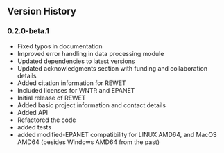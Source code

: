 ## Version History

### 0.2.0-beta.1
- Fixed typos in documentation
- Improved error handling in data processing module
- Updated dependencies to latest versions
- Updated acknowledgments section with funding and collaboration details
- Added citation information for REWET
- Included licenses for WNTR and EPANET
- Initial release of REWET
- Added basic project information and contact details
- Added API
- Refactored the code
- added tests
- added modified-EPANET compatibility for LINUX AMD64, and MacOS AMD64 (besides Windows AMD64 from the past)
